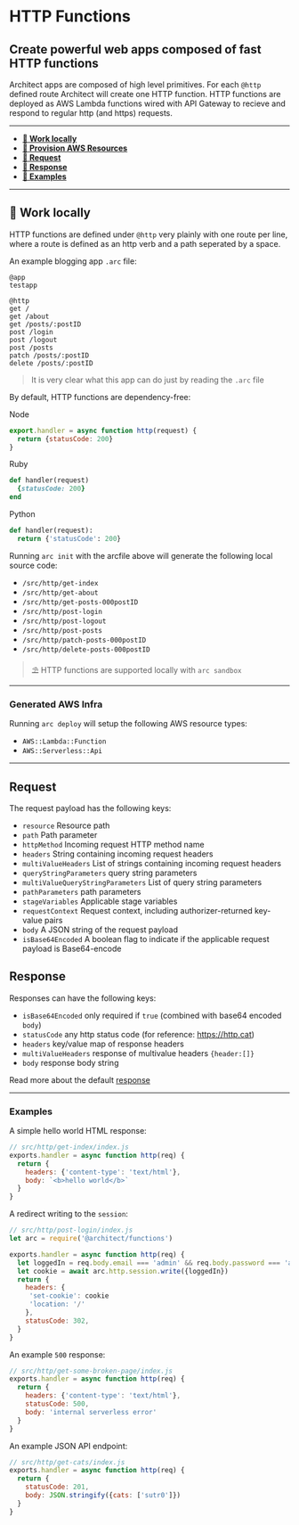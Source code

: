 # HTTP Functions

## Create powerful web apps composed of fast HTTP functions

Architect apps are composed of high level primitives. For each `@http` defined route Architect will create one HTTP function. HTTP functions are deployed as AWS Lambda functions wired with API Gateway to recieve and respond to regular http (and https) requests. 

---

- <a href=#local><b>🚜 Work locally</b></a> 
- <a href=#provision><b>🌾 Provision AWS Resources</b></a> 
- <a href=#req><b>🛫 Request</b></a>
- <a href=#res><b>🛬 Response</b></a>
- <a href=#examples><b>🎁 Examples</b></a>

---


<h2 id=local>🚜 Work locally</h2>

HTTP functions are defined under `@http` very plainly with one route per line, where a route is defined as an http verb and a path seperated by a space.

An example blogging app `.arc` file:

```arc
@app
testapp

@http
get /
get /about
get /posts/:postID
post /login
post /logout
post /posts
patch /posts/:postID
delete /posts/:postID
```

> It is very clear what this app can do just by reading the `.arc` file

By default, HTTP functions are dependency-free:

Node
```javascript
export.handler = async function http(request) {
  return {statusCode: 200}
}
```

Ruby
```ruby
def handler(request)
  {statusCode: 200}
end
``` 

Python
```python
def handler(request):
  return {'statusCode': 200}
```

Running `arc init` with the arcfile above will generate the following local source code:

- `/src/http/get-index`
- `/src/http/get-about`
- `/src/http/get-posts-000postID`
- `/src/http/post-login`
- `/src/http/post-logout`
- `/src/http/post-posts`
- `/src/http/patch-posts-000postID`
- `/src/http/delete-posts-000postID`

> ⛱  HTTP functions are supported locally with `arc sandbox`

---

### Generated AWS Infra

Running `arc deploy` will setup the following AWS resource types:

- `AWS::Lambda::Function`
- `AWS::Serverless::Api`

---

## Request

The request payload has the following keys:

- `resource` Resource path
- `path` Path parameter
- `httpMethod` Incoming request HTTP method name
- `headers` String containing incoming request headers
- `multiValueHeaders` List of strings containing incoming request headers
- `queryStringParameters` query string parameters 
- `multiValueQueryStringParameters` List of query string parameters
- `pathParameters`  path parameters
- `stageVariables` Applicable stage variables
- `requestContext` Request context, including authorizer-returned key-value pairs
- `body` A JSON string of the request payload
- `isBase64Encoded` A boolean flag to indicate if the applicable request payload is Base64-encode

## Response

Responses can have the following keys:

- `isBase64Encoded` only required if `true` (combined with base64 encoded `body`)
- `statusCode` any http status code (for reference: https://http.cat)
- `headers` key/value map of response headers
- `multiValueHeaders` response of multivalue headers `{header:[]}`
- `body` response body string

Read more about the default [response](https://docs.aws.amazon.com/apigateway/latest/developerguide/set-up-lambda-proxy-integrations.html#api-gateway-simple-proxy-for-lambda-output-format)

---

### Examples

A simple hello world HTML response:

```javascript
// src/http/get-index/index.js
exports.handler = async function http(req) {
  return {
    headers: {'content-type': 'text/html'},
    body: `<b>hello world</b>` 
  }
}
```

A redirect writing to the `session`:

```javascript
// src/http/post-login/index.js
let arc = require('@architect/functions')

exports.handler = async function http(req) {
  let loggedIn = req.body.email === 'admin' && req.body.password === 'admin'
  let cookie = await arc.http.session.write({loggedIn})
  return {
    headers: {
     'set-cookie': cookie
     'location: '/'
    },
    statusCode: 302,
  }
}
```

An example `500` response:

```javascript
// src/http/get-some-broken-page/index.js
exports.handler = async function http(req) {
  return {
    headers: {'content-type': 'text/html'},
    statusCode: 500,
    body: 'internal serverless error'
  }
}
```

An example JSON API endpoint:

```javascript
// src/http/get-cats/index.js
exports.handler = async function http(req) {
  return {
    statusCode: 201,
    body: JSON.stringify({cats: ['sutr0']})
  }
}
```

